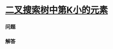 # [二叉搜索树中第K小的元素](https://leetcode-cn.com/problems/kth-smallest-element-in-a-bst)

### 问题



### 解答

```

```

